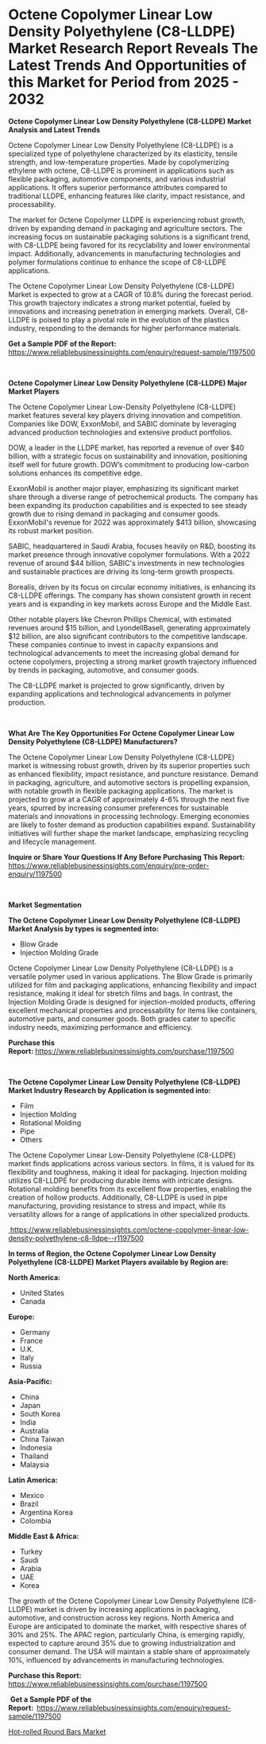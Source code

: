 <p><h1>Octene Copolymer Linear Low Density Polyethylene (C8-LLDPE) Market Research Report Reveals The Latest Trends And Opportunities of this Market for Period from 2025 - 2032</h1></p><p><strong>Octene Copolymer Linear Low Density Polyethylene (C8-LLDPE) Market Analysis and Latest Trends</strong></p>
<p><p>Octene Copolymer Linear Low Density Polyethylene (C8-LLDPE) is a specialized type of polyethylene characterized by its elasticity, tensile strength, and low-temperature properties. Made by copolymerizing ethylene with octene, C8-LLDPE is prominent in applications such as flexible packaging, automotive components, and various industrial applications. It offers superior performance attributes compared to traditional LLDPE, enhancing features like clarity, impact resistance, and processability.</p><p>The market for Octene Copolymer LLDPE is experiencing robust growth, driven by expanding demand in packaging and agriculture sectors. The increasing focus on sustainable packaging solutions is a significant trend, with C8-LLDPE being favored for its recyclability and lower environmental impact. Additionally, advancements in manufacturing technologies and polymer formulations continue to enhance the scope of C8-LLDPE applications.</p><p>The Octene Copolymer Linear Low Density Polyethylene (C8-LLDPE) Market is expected to grow at a CAGR of 10.8% during the forecast period. This growth trajectory indicates a strong market potential, fueled by innovations and increasing penetration in emerging markets. Overall, C8-LLDPE is poised to play a pivotal role in the evolution of the plastics industry, responding to the demands for higher performance materials.</p></p>
<p><strong>Get a Sample PDF of the Report:&nbsp;</strong> <a href="https://www.reliablebusinessinsights.com/enquiry/request-sample/1197500?utm_campaign=3276&utm_medium=2&utm_source=Github&utm_content=ia&utm_term=03042025&utm_id=octene-copolymer-linear-low-density-polyethylene-c8-lldpe">https://www.reliablebusinessinsights.com/enquiry/request-sample/1197500</a></p>
<p>&nbsp;</p>
<p><strong>Octene Copolymer Linear Low Density Polyethylene (C8-LLDPE) Major Market Players</strong></p>
<p><p>The Octene Copolymer Linear Low-Density Polyethylene (C8-LLDPE) market features several key players driving innovation and competition. Companies like DOW, ExxonMobil, and SABIC dominate by leveraging advanced production technologies and extensive product portfolios.</p><p>DOW, a leader in the LLDPE market, has reported a revenue of over $40 billion, with a strategic focus on sustainability and innovation, positioning itself well for future growth. DOW’s commitment to producing low-carbon solutions enhances its competitive edge.</p><p>ExxonMobil is another major player, emphasizing its significant market share through a diverse range of petrochemical products. The company has been expanding its production capabilities and is expected to see steady growth due to rising demand in packaging and consumer goods. ExxonMobil's revenue for 2022 was approximately $413 billion, showcasing its robust market position.</p><p>SABIC, headquartered in Saudi Arabia, focuses heavily on R&D, boosting its market presence through innovative copolymer formulations. With a 2022 revenue of around $44 billion, SABIC's investments in new technologies and sustainable practices are driving its long-term growth prospects.</p><p>Borealis, driven by its focus on circular economy initiatives, is enhancing its C8-LLDPE offerings. The company has shown consistent growth in recent years and is expanding in key markets across Europe and the Middle East.</p><p>Other notable players like Chevron Phillips Chemical, with estimated revenues around $15 billion, and LyondellBasell, generating approximately $12 billion, are also significant contributors to the competitive landscape. These companies continue to invest in capacity expansions and technological advancements to meet the increasing global demand for octene copolymers, projecting a strong market growth trajectory influenced by trends in packaging, automotive, and consumer goods. </p><p>The C8-LLDPE market is projected to grow significantly, driven by expanding applications and technological advancements in polymer production.</p></p>
<p>&nbsp;</p>
<p><strong>What Are The Key Opportunities For Octene Copolymer Linear Low Density Polyethylene (C8-LLDPE) Manufacturers?</strong></p>
<p><p>The Octene Copolymer Linear Low Density Polyethylene (C8-LLDPE) market is witnessing robust growth, driven by its superior properties such as enhanced flexibility, impact resistance, and puncture resistance. Demand in packaging, agriculture, and automotive sectors is propelling expansion, with notable growth in flexible packaging applications. The market is projected to grow at a CAGR of approximately 4-6% through the next five years, spurred by increasing consumer preferences for sustainable materials and innovations in processing technology. Emerging economies are likely to foster demand as production capabilities expand. Sustainability initiatives will further shape the market landscape, emphasizing recycling and lifecycle management.</p></p>
<p><strong>Inquire or Share Your Questions If Any Before Purchasing This Report:</strong> <a href="https://www.reliablebusinessinsights.com/enquiry/pre-order-enquiry/1197500?utm_campaign=3276&utm_medium=2&utm_source=Github&utm_content=ia&utm_term=03042025&utm_id=octene-copolymer-linear-low-density-polyethylene-c8-lldpe">https://www.reliablebusinessinsights.com/enquiry/pre-order-enquiry/1197500</a></p>
<p>&nbsp;</p>
<p><strong>Market Segmentation</strong></p>
<p><strong>The Octene Copolymer Linear Low Density Polyethylene (C8-LLDPE) Market Analysis by types is segmented into:</strong></p>
<p><ul><li>Blow Grade</li><li>Injection Molding Grade</li></ul></p>
<p><p>Octene Copolymer Linear Low Density Polyethylene (C8-LLDPE) is a versatile polymer used in various applications. The Blow Grade is primarily utilized for film and packaging applications, enhancing flexibility and impact resistance, making it ideal for stretch films and bags. In contrast, the Injection Molding Grade is designed for injection-molded products, offering excellent mechanical properties and processability for items like containers, automotive parts, and consumer goods. Both grades cater to specific industry needs, maximizing performance and efficiency.</p></p>
<p><strong>Purchase this Report:&nbsp;</strong><a href="https://www.reliablebusinessinsights.com/purchase/1197500?utm_campaign=3276&utm_medium=2&utm_source=Github&utm_content=ia&utm_term=03042025&utm_id=octene-copolymer-linear-low-density-polyethylene-c8-lldpe">https://www.reliablebusinessinsights.com/purchase/1197500</a></p>
<p>&nbsp;</p>
<p><strong>The Octene Copolymer Linear Low Density Polyethylene (C8-LLDPE) Market Industry Research by Application is segmented into:</strong></p>
<p><ul><li>Film</li><li>Injection Molding</li><li>Rotational Molding</li><li>Pipe</li><li>Others</li></ul></p>
<p><p>The Octene Copolymer Linear Low-Density Polyethylene (C8-LLDPE) market finds applications across various sectors. In films, it is valued for its flexibility and toughness, making it ideal for packaging. Injection molding utilizes C8-LLDPE for producing durable items with intricate designs. Rotational molding benefits from its excellent flow properties, enabling the creation of hollow products. Additionally, C8-LLDPE is used in pipe manufacturing, providing resistance to stress and impact, while its versatility allows for a range of applications in other specialized products.</p></p>
<p><a href="https://www.reliablebusinessinsights.com/octene-copolymer-linear-low-density-polyethylene-c8-lldpe--r1197500?utm_campaign=3276&utm_medium=2&utm_source=Github&utm_content=ia&utm_term=03042025&utm_id=octene-copolymer-linear-low-density-polyethylene-c8-lldpe">&nbsp;https://www.reliablebusinessinsights.com/octene-copolymer-linear-low-density-polyethylene-c8-lldpe--r1197500</a></p>
<p><strong>In terms of Region, the Octene Copolymer Linear Low Density Polyethylene (C8-LLDPE) Market Players available by Region are:</strong></p>
<p>
    <p> <strong> North America: </strong>
        <ul>
            <li>United States</li>
            <li>Canada</li>
        </ul>
        </p> 
    <p> <strong> Europe: </strong>
        <ul>
            <li>Germany</li>
            <li>France</li>
            <li>U.K.</li>
            <li>Italy</li>
            <li>Russia</li>
        </ul>
        </p> 
    <p> <strong> Asia-Pacific: </strong>
        <ul>
            <li>China</li>
            <li>Japan</li>
            <li>South Korea</li>
            <li>India</li>
            <li>Australia</li>
            <li>China Taiwan</li>
            <li>Indonesia</li>
            <li>Thailand</li>
            <li>Malaysia</li>
        </ul>
        </p> 
    <p> <strong> Latin America: </strong>
        <ul>
            <li>Mexico</li>
            <li>Brazil</li>
            <li>Argentina Korea</li>
            <li>Colombia</li>
        </ul>
        </p> 
    <p> <strong> Middle East & Africa: </strong>
        <ul>
            <li>Turkey</li>
            <li>Saudi</li>
            <li>Arabia</li>
            <li>UAE</li>
            <li>Korea</li>
        </ul>
    </p>
    </p>
<p><p>The growth of the Octene Copolymer Linear Low Density Polyethylene (C8-LLDPE) market is driven by increasing applications in packaging, automotive, and construction across key regions. North America and Europe are anticipated to dominate the market, with respective shares of 30% and 25%. The APAC region, particularly China, is emerging rapidly, expected to capture around 35% due to growing industrialization and consumer demand. The USA will maintain a stable share of approximately 10%, influenced by advancements in manufacturing technologies.</p></p>
<p><strong>Purchase this Report: </strong><a href="https://www.reliablebusinessinsights.com/purchase/1197500?utm_campaign=3276&utm_medium=2&utm_source=Github&utm_content=ia&utm_term=03042025&utm_id=octene-copolymer-linear-low-density-polyethylene-c8-lldpe">https://www.reliablebusinessinsights.com/purchase/1197500</a></p>
<p>&nbsp;<strong>Get a Sample PDF of the Report:&nbsp;&nbsp;</strong><a href="https://www.reliablebusinessinsights.com/enquiry/request-sample/1197500?utm_campaign=3276&utm_medium=2&utm_source=Github&utm_content=ia&utm_term=03042025&utm_id=octene-copolymer-linear-low-density-polyethylene-c8-lldpe">https://www.reliablebusinessinsights.com/enquiry/request-sample/1197500</a></p>
<p><strong></strong></p>
<p><p><a href="https://github.com/sirayedantte/Market-Research-Report-List-1/blob/main/hot-rolled-round-bars-market.md?utm_campaign=3276&utm_medium=2&utm_source=Github&utm_content=ia&utm_term=03042025&utm_id=octene-copolymer-linear-low-density-polyethylene-c8-lldpe">Hot-rolled Round Bars Market</a></p></p>